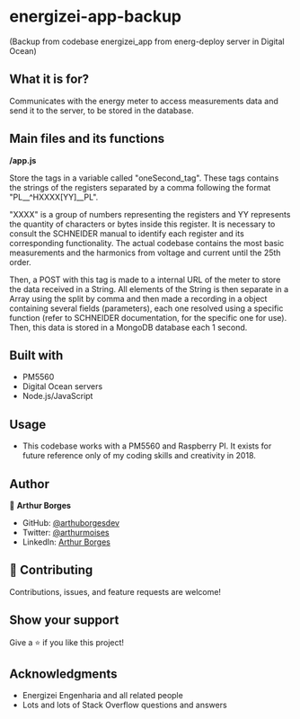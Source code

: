 # energizei-app-backup

(Backup from codebase energizei_app from energ-deploy server in Digital Ocean)


## What it is for?

Communicates with the energy meter to access measurements data and send it to the server, to be stored in the database.


## Main files and its functions

**/app.js**

Store the tags in a variable called "oneSecond_tag". These tags contains the strings of the registers separated by a comma following the format "PL__^HXXXX[YY]__PL".

"XXXX" is a group of numbers representing the registers and YY represents the quantity of characters or bytes inside this register. It is necessary to consult the SCHNEIDER manual to identify each register and its corresponding functionality. The actual codebase contains the most basic measurements and the harmonics from voltage and current until the 25th order.

Then, a POST with this tag is made to a internal URL of the meter to store the data received in a String. All elements of the String is then separate in a Array using the split by comma and then made a recording in a object containing several fields (parameters), each one resolved using a specific function (refer to SCHNEIDER documentation, for the specific one for use). Then, this data is stored in a MongoDB database each 1 second.


## Built with

- PM5560
- Digital Ocean servers
- Node.js/JavaScript

## Usage 

- This codebase works with a PM5560 and Raspberry PI. It exists for future reference only of my coding skills and creativity in 2018.

## Author

👤 **Arthur Borges**

- GitHub: [@arthuborgesdev](https://github.com/arthurborgesdev)
- Twitter: [@arthurmoises](https://twitter.com/arthurmoises)
- LinkedIn: [Arthur Borges](https://linkedin.com/in/arthurmoises)


## 🤝 Contributing

Contributions, issues, and feature requests are welcome!

## Show your support

Give a ⭐️ if you like this project!

## Acknowledgments

- Energizei Engenharia and all related people
- Lots and lots of Stack Overflow questions and answers